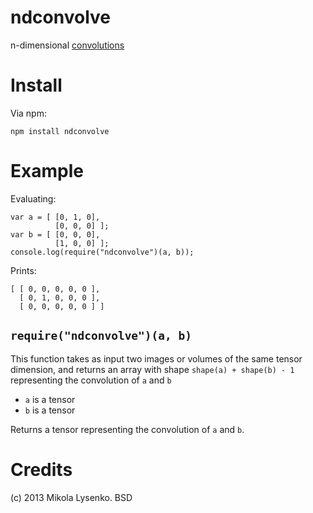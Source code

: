 ndconvolve
==========
n-dimensional [convolutions](http://en.wikipedia.org/wiki/Convolution)

Install
=======
Via npm:

    npm install ndconvolve

Example
=======
Evaluating:

    var a = [ [0, 1, 0],
              [0, 0, 0] ];
    var b = [ [0, 0, 0], 
              [1, 0, 0] ];
    console.log(require("ndconvolve")(a, b));

Prints:

    [ [ 0, 0, 0, 0, 0 ],
      [ 0, 1, 0, 0, 0 ],
      [ 0, 0, 0, 0, 0 ] ]

`require("ndconvolve")(a, b)`
-----------------------------
This function takes as input two images or volumes of the same tensor dimension, and returns an array with shape `shape(a) + shape(b) - 1` representing the convolution of `a` and `b`

* `a` is a tensor
* `b` is a tensor

Returns a tensor representing the convolution of `a` and `b`.

Credits
=======
(c) 2013 Mikola Lysenko. BSD